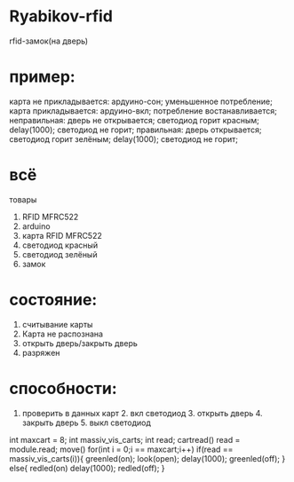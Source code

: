 # Ryabikov-rfid
rfid-замок(на дверь)


# пример:
  карта не прикладывается:
    ардуино-сон;
    уменьшенное потребление;
  карта прикладывается:
    ардуино-вкл;
    потребление востанавливается;
    неправильная:
      дверь не открывается;
      светодиод горит красным;
      delay(1000);
      светодиод не горит;
    правильная:
      дверь открывается;
      светодиод горит зелёным;
      delay(1000);
      светодиод не горит;
# всё
 товары
  1. RFID MFRC522
  2. arduino
  3. карта RFID MFRC522
  4. светодиод красный
  5. светодиод зелёный
  6. замок



# состояние:
  1. считывание карты
  2. Карта не распознана
  3. открыть дверь/закрыть дверь
  4. разряжен

# способности:
  1. проверить в данных карт
    2. вкл светодиод
	3. открыть дверь
	4. закрыть дверь
    5. выкл светодиод




  int maxcart = 8;
  int massiv_vis_carts;
  int read;
  cartread()
  read = module.read;
  move()
  for(int i = 0;i == maxcart;i++)
    if(read == massiv_vis_carts(i)){
      greenled(on);
      look(open);
      delay(1000);
      greenled(off);
    }
    else{
      redled(on)
      delay(1000);
      redled(off);
    }
  
